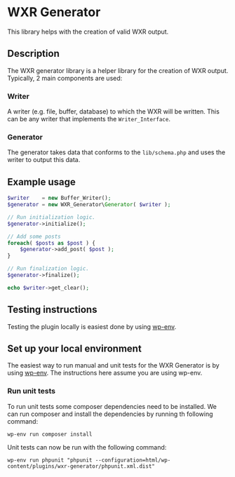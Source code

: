 # WXR Generator

This library helps with the creation of valid WXR output.

## Description

The WXR generator library is a helper library for the creation of WXR output. Typically, 2 main components are used:

### Writer
A writer (e.g. file, buffer, database) to which the WXR will be written. This can be any writer that implements the `Writer_Interface`.

### Generator
The generator takes data that conforms to the `lib/schema.php` and uses the writer to output this data.

## Example usage

```php
$writer    = new Buffer_Writer();
$generator = new WXR_Generator\Generator( $writer );

// Run initialization logic.
$generator->initialize();

// Add some posts
foreach( $posts as $post ) {
	$generator->add_post( $post );
}

// Run finalization logic.
$generator->finalize();

echo $writer->get_clear();
```

## Testing instructions

Testing the plugin locally is easiest done by using [wp-env](https://make.wordpress.org/core/2020/03/03/wp-env-simple-local-environments-for-wordpress/).

## Set up your local environment

The easiest way to run manual and unit tests for the WXR Generator is by using [wp-env](https://make.wordpress.org/core/2020/03/03/wp-env-simple-local-environments-for-wordpress/).
The instructions here assume you are using wp-env.

### Run unit tests

To run unit tests some composer dependencies need to be installed. We can run composer and install the dependencies by running th following command:

`wp-env run composer install`

Unit tests can now be run with the following command:

`wp-env run phpunit "phpunit --configuration=html/wp-content/plugins/wxr-generator/phpunit.xml.dist"`
